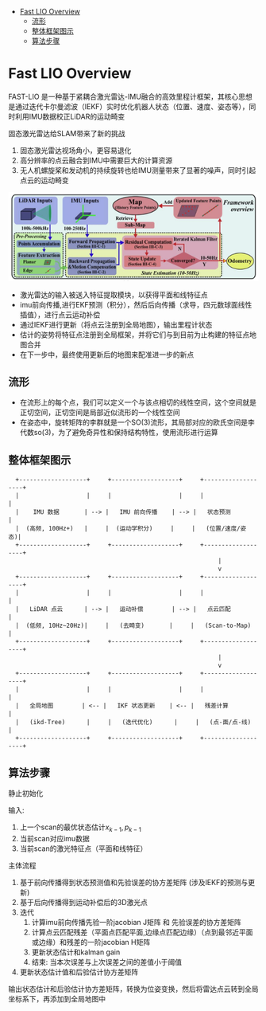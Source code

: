 - [Fast LIO Overview](#fast-lio-overview)
  - [流形](#流形)
  - [整体框架图示](#整体框架图示)
  - [算法步骤](#算法步骤)

# Fast LIO Overview

FAST-LIO 是一种基于紧耦合激光雷达-IMU融合的高效里程计框架，其核心思想是通过迭代卡尔曼滤波（IEKF）实时优化机器人状态（位置、速度、姿态等），同时利用IMU数据校正LiDAR的运动畸变

固态激光雷达给SLAM带来了新的挑战

1. 固态激光雷达视场角小，更容易退化
2. 高分辨率的点云融合到IMU中需要巨大的计算资源
3. 无人机螺旋桨和发动机的持续旋转也给IMU测量带来了显著的噪声，同时引起点云的运动畸变

![](./img/overview//img_1.png)

- 激光雷达的输入被送入特征提取模块，以获得平面和线特征点
- imu前向传播,进行EKF预测（积分），然后后向传播（求导，四元数球面线性插值），进行点云运动补偿
- 通过IEKF进行更新（将点云注册到全局地图），输出里程计状态
- 估计的姿势将特征点注册到全局框架，并将它们与到目前为止构建的特征点地图合并
- 在下一步中，最终使用更新后的地图来配准进一步的新点

## 流形

- 在流形上的每个点，我们可以定义一个与该点相切的线性空间，这个空间就是正切空间，正切空间是局部近似流形的一个线性空间
- 在姿态中，旋转矩阵的李群就是一个SO(3)流形，其局部对应的欧氏空间是李代数so(3)，为了避免奇异性和保持结构特性，使用流形进行运算

## 整体框架图示

```
  +-------------------+     +-------------------+     +-------------------+
  |                   |     |                   |     |                   |
  |    IMU 数据       | --> |   IMU 前向传播    | --> |   状态预测        |
  |  (高频, 100Hz+)   |     |  (运动学积分)     |     |   (位置/速度/姿态)|
  +-------------------+     +-------------------+     +-------------------+
                                                           |
                                                           v
  +-------------------+     +-------------------+     +-------------------+
  |                   |     |                   |     |                   |
  |   LiDAR 点云      | --> |   运动补偿        | --> |   点云匹配        |
  |  (低频, 10Hz~20Hz)|     |   (去畸变)       |     |   (Scan-to-Map)   |
  +-------------------+     +-------------------+     +-------------------+
                                                           |
                                                           v
  +-------------------+     +-------------------+     +-------------------+
  |                   |     |                   |     |                   |
  |   全局地图        | <-- |   IKF 状态更新    | <-- |   残差计算        |
  |   (ikd-Tree)      |     |   (迭代优化)      |     |   (点-面/点-线)   |
  +-------------------+     +-------------------+     +-------------------+
```

## 算法步骤

静止初始化

输入: 
1. 上一个scan的最优状态估计$x_{k-1}, p_{k-1}$
2. 当前scan对应imu数据
3. 当前scan的激光特征点（平面和线特征）

主体流程

1. 基于前向传播得到状态预测值和先验误差的协方差矩阵 (涉及IEKF的预测与更新)
2. 基于后向传播得到运动补偿后的3D激光点
3. 迭代
   1. 计算imu前向传播先验一阶jacobian J矩阵 和 先验误差的协方差矩阵
   2. 计算点云匹配残差（平面点匹配平面,边缘点匹配边缘）（点到最邻近平面或边缘）和残差的一阶jacobian H矩阵
   3. 更新状态估计和kalman gain
   4. 结束: 当本次误差与上次误差之间的差值小于阈值
4. 更新状态估计值和后验估计协方差矩阵

输出状态估计和后验估计协方差矩阵，转换为位姿变换，然后将雷达点云转到全局坐标系下，再添加到全局地图中
